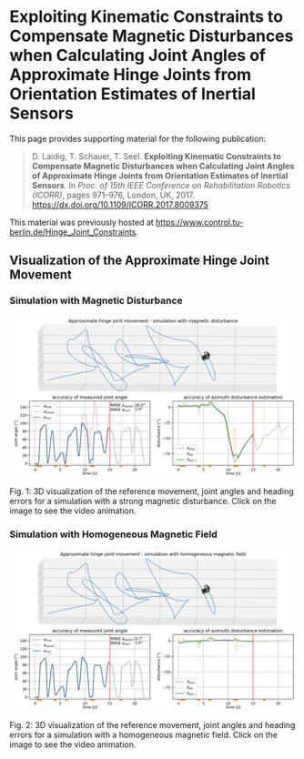 # Exploiting Kinematic Constraints to Compensate Magnetic Disturbances when Calculating Joint Angles of Approximate Hinge Joints from Orientation Estimates of Inertial Sensors


This page provides supporting material for the following publication:

>  D. Laidig, T. Schauer, T. Seel. **Exploiting Kinematic Constraints to Compensate Magnetic Disturbances when Calculating Joint Angles of Approximate Hinge Joints from Orientation Estimates of Inertial Sensors**. In *Proc. of 15th IEEE Conference on Rehabilitation Robotics (ICORR)*, pages 971–976, London, UK, 2017. https://dx.doi.org/10.1109/ICORR.2017.8009375

This material was previously hosted at https://www.control.tu-berlin.de/Hinge_Joint_Constraints.

## Visualization of the Approximate Hinge Joint Movement

### Simulation with Magnetic Disturbance

[![](/files/hinge/Hinge_Joint_Movement_With_Disturbance.png)](./files/hinge/Hinge_Joint_Movement_With_Disturbance.mp4?raw=true)

Fig. 1: 3D visualization of the reference movement, joint angles and heading errors for a simulation with a strong magnetic disturbance. Click on the image to see the video animation.

### Simulation with Homogeneous Magnetic Field

[![](/files/hinge/Hinge_Joint_Movement_Without_Disturbance.png)](./files/hinge/Hinge_Joint_Movement_Without_Disturbance.mp4?raw=true)

Fig. 2: 3D visualization of the reference movement, joint angles and heading errors for a simulation with a homogeneous magnetic field. Click on the image to see the video animation.

